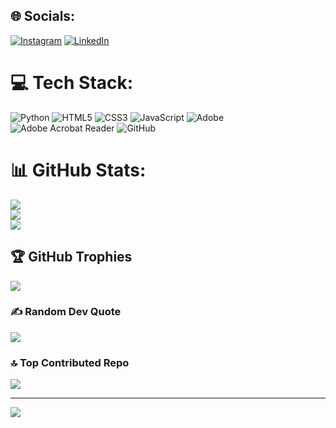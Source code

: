
## 🌐 Socials:
[![Instagram](https://img.shields.io/badge/Instagram-%23E4405F.svg?logo=Instagram&logoColor=white)](https://instagram.com/ylreveb444) [![LinkedIn](https://img.shields.io/badge/LinkedIn-%230077B5.svg?logo=linkedin&logoColor=white)](https://linkedin.com/in/www.linkedin.com/in/beverly-r-113a6526a) 

# 💻 Tech Stack:
![Python](https://img.shields.io/badge/python-3670A0?style=for-the-badge&logo=python&logoColor=ffdd54) ![HTML5](https://img.shields.io/badge/html5-%23E34F26.svg?style=for-the-badge&logo=html5&logoColor=white) ![CSS3](https://img.shields.io/badge/css3-%231572B6.svg?style=for-the-badge&logo=css3&logoColor=white) ![JavaScript](https://img.shields.io/badge/javascript-%23323330.svg?style=for-the-badge&logo=javascript&logoColor=%23F7DF1E) ![Adobe](https://img.shields.io/badge/adobe-%23FF0000.svg?style=for-the-badge&logo=adobe&logoColor=white) ![Adobe Acrobat Reader](https://img.shields.io/badge/Adobe%20Acrobat%20Reader-EC1C24.svg?style=for-the-badge&logo=Adobe%20Acrobat%20Reader&logoColor=white) ![GitHub](https://img.shields.io/badge/github-%23121011.svg?style=for-the-badge&logo=github&logoColor=white)
# 📊 GitHub Stats:
![](https://github-readme-stats.vercel.app/api?username=Beverly444&theme=dark&hide_border=false&include_all_commits=false&count_private=false)<br/>
![](https://nirzak-streak-stats.vercel.app/?user=Beverly444&theme=dark&hide_border=false)<br/>
![](https://github-readme-stats.vercel.app/api/top-langs/?username=Beverly444&theme=dark&hide_border=false&include_all_commits=false&count_private=false&layout=compact)

## 🏆 GitHub Trophies
![](https://github-profile-trophy.vercel.app/?username=Beverly444&theme=radical&no-frame=false&no-bg=true&margin-w=4)

### ✍️ Random Dev Quote
![](https://quotes-github-readme.vercel.app/api?type=horizontal&theme=radical)

### 🔝 Top Contributed Repo
![](https://github-contributor-stats.vercel.app/api?username=Beverly444&limit=5&theme=dark&combine_all_yearly_contributions=true)

---
[![](https://visitcount.itsvg.in/api?id=Beverly444&icon=0&color=0)](https://visitcount.itsvg.in)

<!-- Proudly created with GPRM ( https://gprm.itsvg.in ) -->
